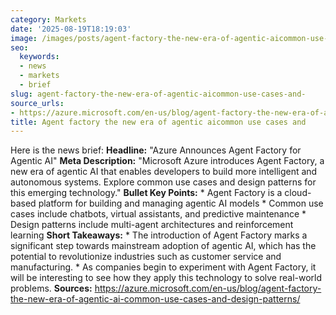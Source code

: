 ```yaml
---
category: Markets
date: '2025-08-19T18:19:03'
image: /images/posts/agent-factory-the-new-era-of-agentic-aicommon-use-cases-and.jpg
seo:
  keywords:
  - news
  - markets
  - brief
slug: agent-factory-the-new-era-of-agentic-aicommon-use-cases-and-
source_urls:
- https://azure.microsoft.com/en-us/blog/agent-factory-the-new-era-of-agentic-ai-common-use-cases-and-design-patterns/
title: Agent factory the new era of agentic aicommon use cases and
---
```


Here is the news brief:  **Headline:** "Azure Announces Agent Factory for Agentic AI"  **Meta Description:** "Microsoft Azure introduces Agent Factory, a new era of agentic AI that enables developers to build more intelligent and autonomous systems. Explore common use cases and design patterns for this emerging technology."  **Bullet Key Points:**  * Agent Factory is a cloud-based platform for building and managing agentic AI models * Common use cases include chatbots, virtual assistants, and predictive maintenance * Design patterns include multi-agent architectures and reinforcement learning  **Short Takeaways:**  * The introduction of Agent Factory marks a significant step towards mainstream adoption of agentic AI, which has the potential to revolutionize industries such as customer service and manufacturing. * As companies begin to experiment with Agent Factory, it will be interesting to see how they apply this technology to solve real-world problems.  **Sources:**  https://azure.microsoft.com/en-us/blog/agent-factory-the-new-era-of-agentic-ai-common-use-cases-and-design-patterns/